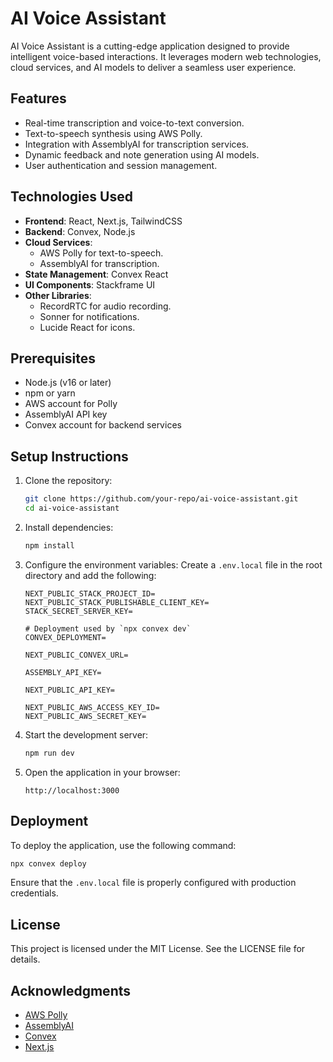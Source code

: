 # AI Voice Assistant

AI Voice Assistant is a cutting-edge application designed to provide intelligent voice-based interactions. It leverages modern web technologies, cloud services, and AI models to deliver a seamless user experience.

## Features

- Real-time transcription and voice-to-text conversion.
- Text-to-speech synthesis using AWS Polly.
- Integration with AssemblyAI for transcription services.
- Dynamic feedback and note generation using AI models.
- User authentication and session management.

## Technologies Used

- **Frontend**: React, Next.js, TailwindCSS
- **Backend**: Convex, Node.js
- **Cloud Services**:
  - AWS Polly for text-to-speech.
  - AssemblyAI for transcription.
- **State Management**: Convex React
- **UI Components**: Stackframe UI
- **Other Libraries**:
  - RecordRTC for audio recording.
  - Sonner for notifications.
  - Lucide React for icons.

## Prerequisites

- Node.js (v16 or later)
- npm or yarn
- AWS account for Polly
- AssemblyAI API key
- Convex account for backend services

## Setup Instructions

1. Clone the repository:
   ```bash
   git clone https://github.com/your-repo/ai-voice-assistant.git
   cd ai-voice-assistant
   ```

2. Install dependencies:
   ```bash
   npm install
   ```

3. Configure the environment variables:
   Create a `.env.local` file in the root directory and add the following:

   ```env
   NEXT_PUBLIC_STACK_PROJECT_ID=
   NEXT_PUBLIC_STACK_PUBLISHABLE_CLIENT_KEY=
   STACK_SECRET_SERVER_KEY=

   # Deployment used by `npx convex dev`
   CONVEX_DEPLOYMENT=

   NEXT_PUBLIC_CONVEX_URL=

   ASSEMBLY_API_KEY=

   NEXT_PUBLIC_API_KEY=

   NEXT_PUBLIC_AWS_ACCESS_KEY_ID=
   NEXT_PUBLIC_AWS_SECRET_KEY=
   ```

4. Start the development server:
   ```bash
   npm run dev
   ```

5. Open the application in your browser:
   ```
   http://localhost:3000
   ```

## Deployment

To deploy the application, use the following command:
```bash
npx convex deploy
```

Ensure that the `.env.local` file is properly configured with production credentials.

## License

This project is licensed under the MIT License. See the LICENSE file for details.

## Acknowledgments

- [AWS Polly](https://aws.amazon.com/polly/)
- [AssemblyAI](https://www.assemblyai.com/)
- [Convex](https://convex.dev/)
- [Next.js](https://nextjs.org/)
